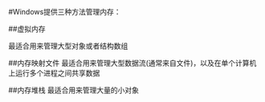#Windows提供三种方法管理内存：


##虚拟内存 

最适合用来管理大型对象或者结构数组

##内存映射文件 
最适合用来管理大型数据流(通常来自文件)，以及在单个计算机上运行多个进程之间共享数据

##内存堆栈
最适合用来管理大量的小对象